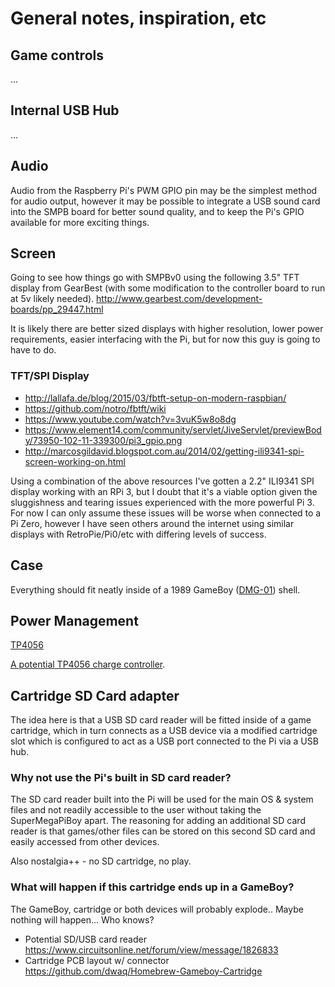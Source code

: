 # General notes, inspiration, etc

## Game controls
...

## Internal USB Hub
...

## Audio
Audio from the Raspberry Pi's PWM GPIO pin may be the simplest method for audio output, however it may be possible to
integrate a USB sound card into the SMPB board for better sound quality, and to keep the Pi's GPIO available for more exciting things.

## Screen
Going to see how things go with SMPBv0 using the following 3.5" TFT display from GearBest (with some modification to the controller board to run at 5v likely needed).
http://www.gearbest.com/development-boards/pp_29447.html

It is likely there are better sized displays with higher resolution, lower power requirements, easier interfacing with the Pi, but for now this guy is going to have to do.

### TFT/SPI Display
 * http://lallafa.de/blog/2015/03/fbtft-setup-on-modern-raspbian/
 * https://github.com/notro/fbtft/wiki
 * https://www.youtube.com/watch?v=3vuK5w8o8dg
 * https://www.element14.com/community/servlet/JiveServlet/previewBody/73950-102-11-339300/pi3_gpio.png
 * http://marcosgildavid.blogspot.com.au/2014/02/getting-ili9341-spi-screen-working-on.html
 
Using a combination of the above resources I've gotten a 2.2" ILI9341 SPI display working with an RPi 3, but I doubt that it's a viable option given the sluggishness and tearing issues experienced with the more powerful Pi 3. For now I can only assume these issues will be worse when connected to a Pi Zero, however I have seen others around the internet using similar displays with RetroPie/Pi0/etc with differing levels of success. 

## Case
Everything should fit neatly inside of a 1989 GameBoy ([DMG-01](https://en.wikipedia.org/wiki/Game_Boy)) shell.

## Power Management
[TP4056](https://dlnmh9ip6v2uc.cloudfront.net/datasheets/Prototyping/TP4056.pdf)

[A potential TP4056 charge controller](https://s-media-cache-ak0.pinimg.com/originals/99/e6/60/99e660eb23270c404301e76d8e796097.png).

## Cartridge SD Card adapter

The idea here is that a USB SD card reader will be fitted inside of a game cartridge, which in turn connects as a USB device
via a modified cartridge slot which is configured to act as a USB port connected to the Pi via a USB hub.

### Why not use the Pi's built in SD card reader?
The SD card reader built into the Pi will be used for the main OS & system files and not readily accessible to the user
without taking the SuperMegaPiBoy apart. The reasoning for adding an additional SD card reader is that games/other files can be stored on this second SD card and easily accessed from other devices.

Also nostalgia++ - no SD cartridge, no play.

### What will happen if this cartridge ends up in a GameBoy?
The GameBoy, cartridge or both devices will probably explode.. Maybe nothing will happen... Who knows?

* Potential SD/USB card reader https://www.circuitsonline.net/forum/view/message/1826833
* Cartridge PCB layout w/ connector https://github.com/dwaq/Homebrew-Gameboy-Cartridge
